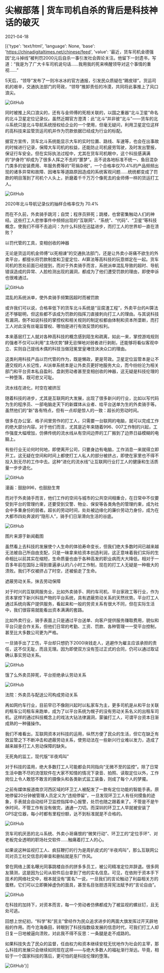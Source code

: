 # 尖椒部落 | 货车司机自杀的背后是科技神话的破灭

2021-04-18

[{'type': 'text/html', 'language': None, 'base': 'https://chinadigitaltimes.net/chinese/feed', 'value': '最近，货车司机金德强因“北斗掉线”被判罚2000元后自杀一事引发社会舆论关注。他留下一封遗书，写道：“我是为了广大卡车司机说句话……我用我的死来唤醒领导对这个事情的重视……”

5天后，“领导”发布了一则冷冰冰的官方通报，引发民众质疑在“踢皮球”。货运司机的艰辛，交通执法部门的苛政，“领导”推卸责任的冷漠，共同将此事推上了风口浪尖。

![GitHub](https://chinadigitaltimes.net/chinese/files/2021/04/post-664961-607ada9b9a1b5.png)

同时被推上风口浪尖的，还有与金师傅的死相关联的，以国之重器“北斗卫星”命名的北斗卫星定位记录仪。虽然近期官方澄清：此“北斗”并非彼“北斗”——货车的北斗系统只是北斗导航系统授权给企业的一个使用，但毫无疑问，利用卫星定位这样的高科技来监管货运司机并作为罚款依据已经成为行业的标配。

据官方宣传，货车北斗系统能显示大车的实时位置、路线、车速等，也会在出事故的时候进行记录，保障大车司机的权益，还能防止司机疲劳驾驶，及时发出警报，保证行车安全。但在实际执法过程中，尤其在货车司机眼中，这个科技感满满的“护身符”却成为了很多人挥之不去的“噩梦”。且不说各地标准不统一、鱼目混杂门类多的安装费用、年服务费等的“苛捐杂税”，一个合格率仅70.4%的产品频频出现的诸多异常和故障、因堵车等道路原因造成的系统客观问题……统统都变成了罚款的明目落到了司机个人头上，折磨着千千万万个像死去的金师傅一样的货运打工人。

![GitHub](https://chinadigitaltimes.net/chinese/files/2021/04/post-664961-607ada9ba2fcd.)

 2020年北斗导航记录仪的抽样合格率仅为 70.4%

而在不久前，外卖骑手跳河；自焚；程序员猝死；跳楼，也曾密集触动人们的神经。这些打工人悲惨事件中频频出现的“互联网”、“系统”、“代码”、“卫星”等科技概念，使我们不得不去追问：为什么科技在迅猛进步，而打工人的世界却一直在溃败？

以罚代管的工具，变相创收的神器

无论是货运司机金师傅“以死相谏”的交通执法部门，还是让外卖小哥痛不欲生的外卖平台，都擅长将罚款制度和卫星定位、AI算法等高科技的玩意绑定在一起。货车司机的苦处前面已经提到，而对于外卖骑手而言，系统派单混乱导致的超时、导航错误造成的异常、人脸检测出现的漏洞，都成为了他们遭受罚款的理由，即使申诉也很难通过。

![GitHub](https://chinadigitaltimes.net/chinese/files/2021/04/post-664961-607ada9baef76.)

混乱的系统派单，使外卖骑手频繁因超时而被罚款

或许我们可以说，合格率低下的货车北斗系统是“豆腐渣工程”，外卖平台的AI算法还不够聪明，但这些都不该成为罚款的指挥刀直接刺向打工人的理由。与其说科技有漏洞，倒不如说科技的掌控权和相关规则的制定权都由体制和资本所垄断，而打工人对此没有丝毫监督权、哪怕是进行有效反馈的权利。

本来基层打工人就对各种高科技的概念感到陌生和疏离，如此一来，掌控游戏规则的强者不仅可以利用“主场优势”肆无忌惮地对弱者进行剥削，还能够将看似客观中立、实则自己提线木偶的科技当做冠冕堂皇堵住泱泱众口的理由。

这类利用科技产品以罚代管的作为，既是懒政，更是苛政。卫星定位监管本是让不遵交规的人长记性，AI派单系统本是让外卖员更好地服务大众，而今纷纷沦为相关部门和平台资本私自盈利、盘剥劳动者甚至变相创收的神器，这无疑是科技伦理的一种堕落，既可悲又可耻。

流水线在进化，时空在被挤压

随着科技的进步，尤其是互联网的大发展，出现了很多新兴的行业，比如以写代码为生的程序员、一部电脑走天下的新媒体从业者、给平台送单为生的外卖骑手等。虽然他们的“新”各有特点，但有一点却是惊人的一致：超长的劳动时间。

很多在办公室、格子间里劳作的打工人，只需要一台联网的电脑，就可以完成工作的绝大部分内容。对于他们而言，尤其是近年来随着996、007工作制的兴起，工作强度大幅增加，仿佛传统的流水线从有空间边界的工厂搬到了边界日益模糊的电脑上。

有些行业无论何时何地，即使离开公司，只要身边有电脑，工作消息一来就得立即开工。这无疑在空间和时间上都使打工人私人的部分被挤占，即使在家里也不得不投入到无尽的工作中去。这种“进化的流水线”让互联网行业打工人的健康和生活质量一步步退化。

![GitHub](https://chinadigitaltimes.net/chinese/files/2021/04/post-664961-607ada9bb8a85.)

漫画：鼓励996，也鼓励生育

而对于外卖骑手而言，他们工作的空间与城市的公共空间相重合，在日常中不仅要受到平台的管理约束，还要受到交警、物业、保安等各类角色的管理约束，成为社会中多重身份的弱者。超长的劳动时间，处处被边缘化的廉价劳动力身份，成为在大都市四处奔波的“隐形人”，骑手们日渐滑向生活的谷底。

![GitHub](https://chinadigitaltimes.net/chinese/files/2021/04/post-664961-607ada9bc203e.)

图片来源于新闻截图

虽然看上去科技的发展使个人生命的体验寿命变长，但我们绝大多数时间已越来越无法被自己所自由支配，只是一昧拿来给资本创造利润，这正意味着我们实际的生命相比以前其实在缩短，生命质量也由于各种高发的职业病而大大降低。相对于一百多年前在国际上得到普遍承认的八小时工作制，现在的打工人无疑是一种极大的溃败。我们不仅被挤占了时空，还被偷走了生命。

遮蔽劳动关系，抹去劳动保障

对于时兴的互联网服务业，比如外卖骑手、网约车司机、平台家政工等行业，作为资本掌控下新兴科技产物的平台系统，具有遮蔽劳动关系的天然优势。平台打工人通过系统向客户提供服务，看起来和一般的劳资关系有很大不同，但在实际生活中，我们很容易就能看出资本满满的套路。

比如外卖行业，骑手表面上只是通过平台送单、向客户提供服务赚取费用，貌似和平台只是合作关系，但他们日常的考勤、工资、罚款、各种管理一一受平台控制，甚至比大多数公司更为严格。

一旦骑手出了工伤，平台却只想扔下2000块钱走人，逃避作为雇主应该承担的责任，这不仅无耻，而且无理。因为即使双方没有签过正式的合同，仍可以通过取证确认事实劳动关系。

![GitHub](https://chinadigitaltimes.net/chinese/files/2021/04/post-664961-607ada9bceb04.png)

饿了么外卖员猝死，平台拒绝承认劳动关系

![GitHub](https://chinadigitaltimes.net/chinese/files/2021/04/post-664961-607ada9bd7fc1.png)

法院：外卖员与配送公司构成劳动关系

再如网约车行业，目前早已不像刚兴起时以私家车为主，更多司机是从和平台关联的租车公司租车来跑单，成为了以平台系统为幌子的没有劳动关系名义的出租车司机。这样的通过科技概念上的戏法大钻法律漏洞，蒙骗打工人，可谓平台资本日渐成熟的一种骚操作。

我们不难看出，互联网资本对科技的运用，纵然方便了民众的生活，但它在缺乏有效监管之下不断冲击和遮蔽劳动关系，使劳动法在一些新兴行业难以发力，造成了越来越多打工人劳动保障的缺失。

无死角的监工，现代版“半夜鸡叫”

对于科技的滥用，绝大多数打工人可能都会共同指向“无微不至的监控”。除了日常生活中数不尽的流氓软件在大家不知情的情况下录音、拍照、读取定位以外，工作岗位上令人敢怒不敢言的摄像头和各类新式监工装备，则成了每个人的梦魇。

之前有媒体报道南京河西区域的环卫工人被配发了一款有定位功能的智能手表。原地停留20分钟被管理人员定义为“违规停留”，一旦发现环卫工人有任何摸鱼的迹象，手表就会自动给环卫监控指挥中心报警，处罚也随之跟着来了。不管是不是午休时间，不管工作有没有做完，通通一刀切。而深圳的环卫工人早就被安装了GPS定位器，每小时都有里程份额，达不到标准就是不合格的。

![GitHub](https://chinadigitaltimes.net/chinese/files/2021/04/post-664961-607ada9be128f.)

货车司机厌恶的北斗系统、外卖小哥痛恨的“微笑行动”、环卫工的“定位手环”、对老板完全透明的职场社交软件&#8230;&#8230;触痛着打工人的心。

如果说这种监视打工人、疯狂鞭打的行为是周扒皮式的“半夜鸡叫”，那么互联网公司对员工社交信息的审查和删帖就是东厂作风。

曾在网络上匿名曝光同事跳楼自杀的拼多多员工，被公司精准定位并辞退。很多网友猜测，这是因为公司从软件后台拿到了他的实名信息。可见，在依附于资本手下技术的网络社交中，根本就没有“匿名”一说，一旦我们的言论触动了利益相关方的蛋糕，它们可以立即撕掉虚伪的面具，甚至名目张胆违背宪法赋予的“言论自由”。

![GitHub](https://chinadigitaltimes.net/chinese/files/2021/04/post-664961-607ada9be9e58.png)

在科技的加持下，对资本而言，每一个劳动者仿佛都成为了被监视的螺丝钉，且无处可逃。

回想上世纪初，“科学”和“民主”曾经作为民众追求进步的两面大旗发挥过开天辟地般的作用。而今沧海桑田，转眼到了科技指数级发展的信息时代，可我们打工人却日复一日地被逼向溃败，对此我不得不反思：一条腿是走不成路的。

如果科技失去了民众的监督，任由权力和资本继续安枕无忧地作为社会的主宰，那么科技的发展只会继续如同现在这样——与绝大多数人的福祉渐行渐远。毕竟，相较于一个国家科技的落后，更可怕的是科技伦理的堕落。

![GitHub](https://chinadigitaltimes.net/chinese/files/2021/04/post-664961-607ada9bf0b7f.png)'}]